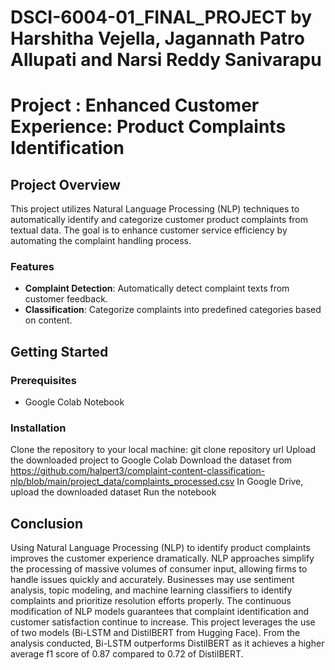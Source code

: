 # DSCI-6004-01_FINAL_PROJECT by Harshitha Vejella, Jagannath Patro Allupati and Narsi Reddy Sanivarapu
# Project : Enhanced Customer Experience: Product Complaints Identification

## Project Overview
This project utilizes Natural Language Processing (NLP) techniques to automatically identify and categorize customer product complaints from textual data. The goal is to enhance customer service efficiency by automating the complaint handling process.

### Features
- **Complaint Detection**: Automatically detect complaint texts from customer feedback.
- **Classification**: Categorize complaints into predefined categories based on content.

## Getting Started

### Prerequisites
- Google Colab Notebook

### Installation
Clone the repository to your local machine:
git clone repository url
Upload the downloaded project to Google Colab
Download the dataset from https://github.com/halpert3/complaint-content-classification-nlp/blob/main/project_data/complaints_processed.csv
In Google Drive, upload the downloaded dataset
Run the notebook

## Conclusion
Using Natural Language Processing (NLP) to identify product complaints improves the customer experience dramatically. NLP approaches simplify the processing of massive volumes of consumer input, allowing firms to handle issues quickly and accurately. Businesses may use sentiment analysis, topic modeling, and machine learning classifiers to identify complaints and prioritize resolution efforts properly. The continuous modification of NLP models guarantees that complaint identification and customer satisfaction continue to increase. This project leverages the use of two models (Bi-LSTM and DistilBERT from Hugging Face). From the analysis conducted, Bi-LSTM outperforms DistilBERT as it achieves a higher average f1 score of 0.87 compared to 0.72 of DistilBERT.
